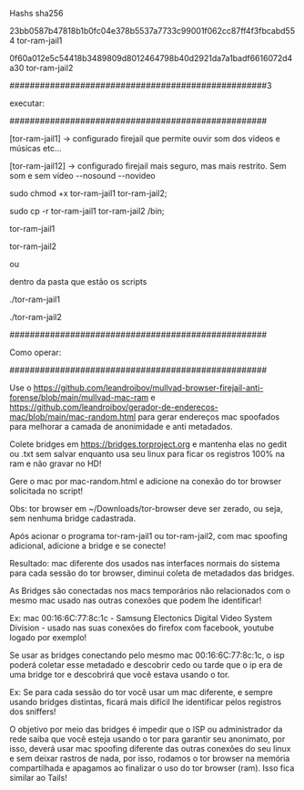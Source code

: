Hashs sha256

23bb0587b47818b1b0fc04e378b5537a7733c99001f062cc87ff4f3fbcabd554  tor-ram-jail1


0f60a012e5c54418b3489809d8012464798b40d2921da7a1badf6616072d4a30  tor-ram-jail2


###################################################3

executar:

###################################################


[tor-ram-jail1] -> configurado firejail que permite ouvir som dos vídeos e músicas etc...


[tor-ram-jail12] -> configurado firejail mais seguro, mas mais restrito. Sem som e sem vídeo --nosound --novideo


sudo chmod +x tor-ram-jail1 tor-ram-jail2;


sudo cp -r tor-ram-jail1 tor-ram-jail2 /bin;


tor-ram-jail1 

tor-ram-jail2


ou

dentro da pasta que estão os scripts


./tor-ram-jail1 

./tor-ram-jail2



###################################################


Como operar:


###################################################

Use o https://github.com/leandroibov/mullvad-browser-firejail-anti-forense/blob/main/mullvad-mac-ram e https://github.com/leandroibov/gerador-de-enderecos-mac/blob/main/mac-random.html para gerar endereços mac spoofados para melhorar a camada de anonimidade e anti metadados.


Colete bridges em https://bridges.torproject.org e mantenha elas no gedit ou .txt sem salvar enquanto usa seu linux para ficar os registros 100% na ram e não gravar no HD!


Gere o mac por mac-random.html e adicione na conexão do tor browser solicitada no script!


Obs: tor browser em ~/Downloads/tor-browser deve ser zerado, ou seja, sem nenhuma bridge cadastrada.


Após acionar o programa tor-ram-jail1 ou tor-ram-jail2, com mac spoofing adicional, adicione a bridge e se conecte!


Resultado: mac diferente dos usados nas interfaces normais do sistema para cada sessão do tor browser, diminui coleta de metadados das bridges.


As Bridges são conectadas nos macs temporários não relacionados com o mesmo mac usado nas outras conexões que podem lhe identificar!


Ex: mac 00:16:6C:77:8c:1c - Samsung Electonics Digital Video System Division - usado nas suas conexões do firefox com facebook, youtube logado por exemplo!


Se usar as bridges conectando pelo mesmo mac 00:16:6C:77:8c:1c, o isp poderá coletar esse metadado e descobrir cedo ou tarde que o ip era de uma bridge tor e descobrirá que você estava usando o tor.


Ex: Se para cada sessão do tor você usar um mac diferente, e sempre usando bridges distintas, ficará mais difícil lhe identificar pelos registros dos sniffers!


O objetivo por meio das bridges é impedir que o ISP ou administrador da rede saiba que você esteja usando o tor para garantir seu anonimato, por isso, deverá usar mac spoofing diferente das outras conexões do seu linux e sem deixar rastros de nada, por isso, rodamos o tor browser na memória compartilhada e apagamos ao finalizar o uso do tor browser (ram). Isso fica similar ao Tails!























